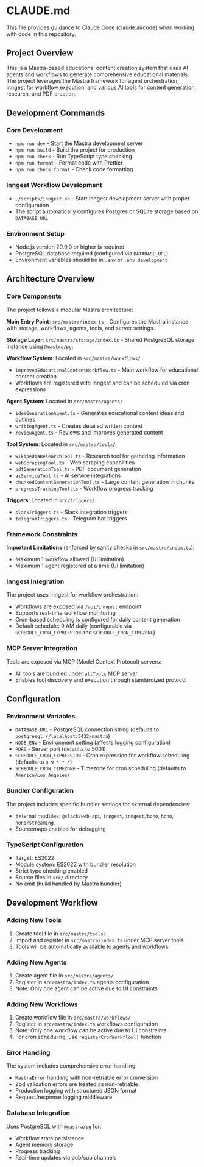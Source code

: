 # CLAUDE.md

This file provides guidance to Claude Code (claude.ai/code) when working with code in this repository.

## Project Overview

This is a Mastra-based educational content creation system that uses AI agents and workflows to generate comprehensive educational materials. The project leverages the Mastra framework for agent orchestration, Inngest for workflow execution, and various AI tools for content generation, research, and PDF creation.

## Development Commands

### Core Development
- `npm run dev` - Start the Mastra development server
- `npm run build` - Build the project for production
- `npm run check` - Run TypeScript type checking
- `npm run format` - Format code with Prettier
- `npm run check:format` - Check code formatting

### Inngest Workflow Development
- `./scripts/inngest.sh` - Start Inngest development server with proper configuration
- The script automatically configures Postgres or SQLite storage based on `DATABASE_URL`

### Environment Setup
- Node.js version 20.9.0 or higher is required
- PostgreSQL database required (configured via `DATABASE_URL`)
- Environment variables should be in `.env` or `.env.development`

## Architecture Overview

### Core Components

The project follows a modular Mastra architecture:

**Main Entry Point**: `src/mastra/index.ts` - Configures the Mastra instance with storage, workflows, agents, tools, and server settings.

**Storage Layer**: `src/mastra/storage/index.ts` - Shared PostgreSQL storage instance using `@mastra/pg`.

**Workflow System**: Located in `src/mastra/workflows/`
- `improvedEducationalContentWorkflow.ts` - Main workflow for educational content creation
- Workflows are registered with Inngest and can be scheduled via cron expressions

**Agent System**: Located in `src/mastra/agents/`
- `ideaGenerationAgent.ts` - Generates educational content ideas and outlines
- `writingAgent.ts` - Creates detailed written content
- `reviewAgent.ts` - Reviews and improves generated content

**Tool System**: Located in `src/mastra/tools/`
- `wikipediaResearchTool.ts` - Research tool for gathering information
- `webScrapingTool.ts` - Web scraping capabilities
- `pdfGenerationTool.ts` - PDF document generation
- `aiServiceTool.ts` - AI service integrations
- `chunkedContentGenerationTool.ts` - Large content generation in chunks
- `progressTrackingTool.ts` - Workflow progress tracking

**Triggers**: Located in `src/triggers/`
- `slackTriggers.ts` - Slack integration triggers
- `telegramTriggers.ts` - Telegram bot triggers

### Framework Constraints

**Important Limitations** (enforced by sanity checks in `src/mastra/index.ts`):
- Maximum 1 workflow allowed (UI limitation)
- Maximum 1 agent registered at a time (UI limitation)

### Inngest Integration

The project uses Inngest for workflow orchestration:
- Workflows are exposed via `/api/inngest` endpoint
- Supports real-time workflow monitoring
- Cron-based scheduling is configured for daily content generation
- Default schedule: 9 AM daily (configurable via `SCHEDULE_CRON_EXPRESSION` and `SCHEDULE_CRON_TIMEZONE`)

### MCP Server Integration

Tools are exposed via MCP (Model Context Protocol) servers:
- All tools are bundled under `allTools` MCP server
- Enables tool discovery and execution through standardized protocol

## Configuration

### Environment Variables
- `DATABASE_URL` - PostgreSQL connection string (defaults to `postgresql://localhost:5432/mastra`)
- `NODE_ENV` - Environment setting (affects logging configuration)
- `PORT` - Server port (defaults to 5001)
- `SCHEDULE_CRON_EXPRESSION` - Cron expression for workflow scheduling (defaults to `0 9 * * *`)
- `SCHEDULE_CRON_TIMEZONE` - Timezone for cron scheduling (defaults to `America/Los_Angeles`)

### Bundler Configuration

The project includes specific bundler settings for external dependencies:
- External modules: `@slack/web-api`, `inngest`, `inngest/hono`, `hono`, `hono/streaming`
- Sourcemaps enabled for debugging

### TypeScript Configuration

- Target: ES2022
- Module system: ES2022 with bundler resolution
- Strict type checking enabled
- Source files in `src/` directory
- No emit (build handled by Mastra bundler)

## Development Workflow

### Adding New Tools
1. Create tool file in `src/mastra/tools/`
2. Import and register in `src/mastra/index.ts` under MCP server tools
3. Tools will be automatically available to agents and workflows

### Adding New Agents
1. Create agent file in `src/mastra/agents/`
2. Register in `src/mastra/index.ts` agents configuration
3. Note: Only one agent can be active due to UI constraints

### Adding New Workflows
1. Create workflow file in `src/mastra/workflows/`
2. Register in `src/mastra/index.ts` workflows configuration
3. Note: Only one workflow can be active due to UI constraints
4. For cron scheduling, use `registerCronWorkflow()` function

### Error Handling

The system includes comprehensive error handling:
- `MastraError` handling with non-retriable error conversion
- Zod validation errors are treated as non-retriable
- Production logging with structured JSON format
- Request/response logging middleware

### Database Integration

Uses PostgreSQL with `@mastra/pg` for:
- Workflow state persistence
- Agent memory storage
- Progress tracking
- Real-time updates via pub/sub channels